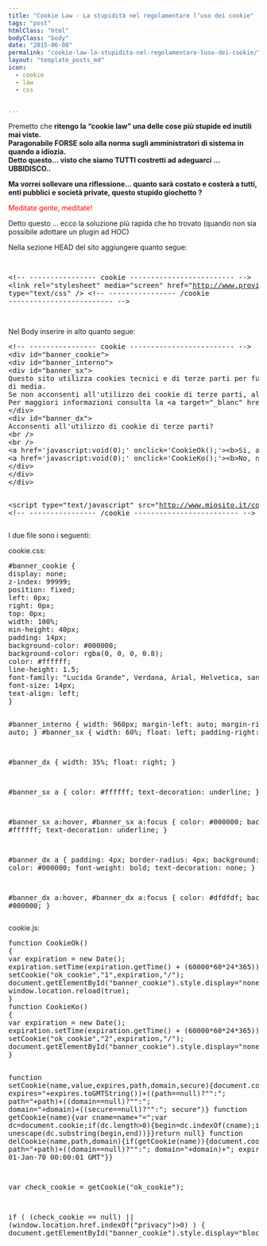 ```yaml
---
title: "Cookie Law - La stupidità nel regolamentare l’uso dei cookie"
tags: "post"
htmlClass: "html"
bodyClass: "body"
date: "2015-06-08"
permalink: "cookie-law-la-stupidita-nel-regolamentare-luso-dei-cookie/"
layout: "template_posts_md"
icon:
  - cookie
  - law
  - css


---
```

<p>Premetto che <strong>ritengo la “cookie law” una delle cose più stupide ed inutili mai viste.</strong><br />
<strong> Paragonabile FORSE solo alla norma sugli amministratori di sistema in quando a idiozia.</strong><br />
<strong> Detto questo… visto che siamo TUTTI costretti ad adeguarci … UBBIDISCO..</strong></p>
<p><strong>Ma vorrei sollevare una riflessione… quanto sarà costato e costerà a tutti, enti pubblici e società private, questo stupido giochetto ?</strong></p>
<p><span style="color: #ff0000;">Meditate gente, meditate!</span></p>
<p>Detto questo &#8230; ecco la soluzione più rapida che ho trovato (quando non sia possibile adottare un plugin ad HOC)</p>
<p>Nella sezione HEAD del sito aggiungere quanto segue:</p>
<pre>

&lt;!-- ---------------- cookie ------------------------- --&gt;
&lt;link rel="stylesheet" media="screen" href="http://www.provincia.prato.it/cookie.css" type="text/css" /&gt;
&lt;!-- ---------------- /cookie ------------------------- --&gt;

</pre>
<p>Nel Body inserire in alto quanto segue:</p>
<pre>
&lt;!-- ---------------- cookie ------------------------- --&gt;
&lt;div id="banner_cookie"&gt;
&lt;div id="banner_interno"&gt;
&lt;div id="banner_sx"&gt;
Questo sito utilizza cookies tecnici e di terze parti per funzionalit&amp;agrave; quali la condivisione sui &lt;i&gt;social network&lt;/i&gt; e/o la visualizzazione
di media.
Se non acconsenti all'utilizzo dei cookie di terze parti, alcune di queste funzionalit&amp;agrave; potrebbero essere non disponibili.
Per maggiori informazioni consulta la &lt;a target="_blanc" href="http://www.miosito.it/privacy_cookie.html"&gt;privacy policy&lt;/a&gt;
&lt;/div&gt;
&lt;div id="banner_dx"&gt;
Acconsenti all'utilizzo di cookie di terze parti?
&lt;br /&gt;
&lt;br /&gt;
&lt;a href='javascript:void(0);' onclick='CookieOk();'&gt;&lt;b&gt;Si, acconsento&lt;/b&gt;&lt;/a&gt;
&lt;a href='javascript:void(0);' onclick='CookieKo();'&gt;&lt;b&gt;No, non acconsento&lt;/b&gt;&lt;/a&gt;
&lt;/div&gt;
&lt;/div&gt;
&lt;/div&gt;

&lt;script type="text/javascript" src="http://www.miosito.it/cookie.js"&gt;&lt;/script&gt;
&lt;!-- ---------------- /cookie ------------------------- --&gt;
</pre>
<p>I due file sono i seguenti:</p>
<p>cookie.css:</p>
<pre>
#banner_cookie {
display: none;
z-index: 99999;
position: fixed;
left: 0px;
right: 0px;
top: 0px;
width: 100%;
min-height: 40px;
padding: 14px;
background-color: #000000;
background-color: rgba(0, 0, 0, 0.8);
color: #ffffff;
line-height: 1.5;
font-family: "Lucida Grande", Verdana, Arial, Helvetica, sans-serif;
font-size: 14px;
text-align: left;
}

#banner_interno {
width: 960px;
margin-left: auto;
margin-right: auto;
}
#banner_sx {
width: 60%;
float: left;
padding-right: 24px;
}

#banner_dx {
width: 35%;
float: right;
}

#banner_sx a {
color: #ffffff;
text-decoration: underline;
}

#banner_sx a:hover, #banner_sx a:focus {
color: #000000;
background: #ffffff;
text-decoration: underline;
}

#banner_dx a {
padding: 4px;
border-radius: 4px;
background: #dfdfdf;
color: #000000;
font-weight: bold;
text-decoration: none;
}

#banner_dx a:hover, #banner_dx a:focus {
color: #dfdfdf;
background: #000000;
}
</pre>
<p>cookie.js:</p>
<pre>
function CookieOk()
{
var expiration = new Date();
expiration.setTime(expiration.getTime() + (60000*60*24*365));
setCookie("ok_cookie","1",expiration,"/");
document.getElementById("banner_cookie").style.display="none";
window.location.reload(true);
}
function CookieKo()
{
var expiration = new Date();
expiration.setTime(expiration.getTime() + (60000*60*24*365));
setCookie("ok_cookie","2",expiration,"/");
document.getElementById("banner_cookie").style.display="none";
}

function setCookie(name,value,expires,path,domain,secure){document.cookie=name+"="+escape(value)+((expires==null)?"":"; expires="+expires.toGMTString())+((path==null)?"":"; path="+path)+((domain==null)?"":"; domain="+domain)+((secure==null)?"":"; secure")}
function getCookie(name){var cname=name+"=";var dc=document.cookie;if(dc.length&gt;0){begin=dc.indexOf(cname);if(begin!=-1){begin+=cname.length;end=dc.indexOf(";",begin);if(end==-1)end=dc.length;return unescape(dc.substring(begin,end))}}return null}
function delCookie(name,path,domain){if(getCookie(name)){document.cookie=name+"="+((path==null)?"":"; path="+path)+((domain==null)?"":"; domain="+domain)+"; expires=Thu, 01-Jan-70 00:00:01 GMT"}}

var check_cookie = getCookie("ok_cookie");

if ( (check_cookie == null) || (window.location.href.indexOf("privacy")&gt;0) )
{
document.getElementById("banner_cookie").style.display="block";
}
</pre>

